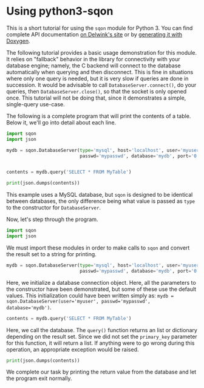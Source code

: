 Using python3-sqon
==================

This is a short tutorial for using the `sqon` module for Python 3. You can find
complete API documentation [on Delwink's site][1] or by
[generating it with Doxygen][2].

The following tutorial provides a basic usage demonstration for this module. It
relies on "fallback" behavior in the library for connectivity with your
database engine; namely, the C backend will connect to the database
automatically when querying and then disconnect. This is fine in situations
where only one query is needed, but it is very slow if queries are done in
succession. It would be advisable to call `DatabaseServer.connect()`, do your
queries, then `DatabaseServer.close()`, so that the socket is only opened
once. This tutorial will not be doing that, since it demonstrates a simple,
single-query use-case.

The following is a complete program that will print the contents of a
table. Below it, we'll go into detail about each line.

``` python
import sqon
import json

mydb = sqon.DatabaseServer(type='mysql', host='localhost', user='myuser',
                           passwd='mypasswd', database='mydb', port='0')


contents = mydb.query('SELECT * FROM MyTable')

print(json.dumps(contents))
```

This example uses a MySQL database, but `sqon` is designed to be identical
between databases, the only difference being what value is passed as `type` to
the constructor for `DatabaseServer`.

Now, let's step through the program.

``` python
import sqon
import json
```

We must import these modules in order to make calls to `sqon` and convert the
result set to a string for printing.

``` python
mydb = sqon.DatabaseServer(type='mysql', host='localhost', user='myuser',
                           passwd='mypasswd', database='mydb', port='0')
```

Here, we initialize a database connection object. Here, all the parameters to
the constructor have been demonstrated, but some of these use the default
values. This initialization could have been written simply as: `mydb =
sqon.DatabaseServer(user='myuser', passwd='mypasswd', database='mydb')`.

``` python
contents = mydb.query('SELECT * FROM MyTable')
```

Here, we call the database. The `query()` function returns an list or
dictionary depending on the result set. Since we did not set the `primary_key`
parameter for this function, it will return a list. If anything were to go
wrong during this operation, an appropriate exception would be raised.

``` python
print(json.dumps(contents))
```

We complete our task by printing the return value from the database and let the
program exit normally.

[1]: http://delwink.com/software/apidocs/python3-sqon
[2]: generating-api-documentation.md
